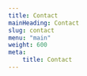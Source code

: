 ```yaml
---
title: Contact
mainHeading: Contact
slug: contact
menu: "main"
weight: 600
meta:
    title: Contact
---
```

